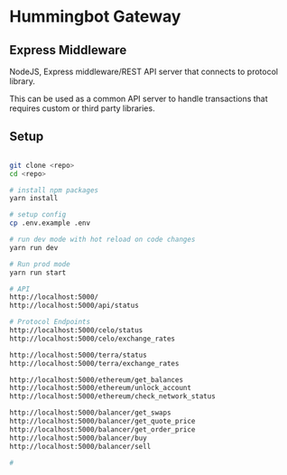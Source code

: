 # Hummingbot Gateway

## Express Middleware

NodeJS, Express middleware/REST API server that connects to protocol library. 

This can be used as a common API server to handle transactions that requires custom or third party libraries. 


## Setup

```bash

git clone <repo>
cd <repo>

# install npm packages
yarn install

# setup config
cp .env.example .env

# run dev mode with hot reload on code changes
yarn run dev

# Run prod mode
yarn run start

# API
http://localhost:5000/
http://localhost:5000/api/status

# Protocol Endpoints
http://localhost:5000/celo/status
http://localhost:5000/celo/exchange_rates

http://localhost:5000/terra/status
http://localhost:5000/terra/exchange_rates

http://localhost:5000/ethereum/get_balances
http://localhost:5000/ethereum/unlock_account
http://localhost:5000/ethereum/check_network_status

http://localhost:5000/balancer/get_swaps
http://localhost:5000/balancer/get_quote_price
http://localhost:5000/balancer/get_order_price
http://localhost:5000/balancer/buy
http://localhost:5000/balancer/sell

# 
```

